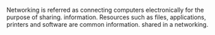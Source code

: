 Networking is referred as connecting computers electronically for the purpose of sharing. information. Resources such as files, applications, printers and software are common information. shared in a networking.

